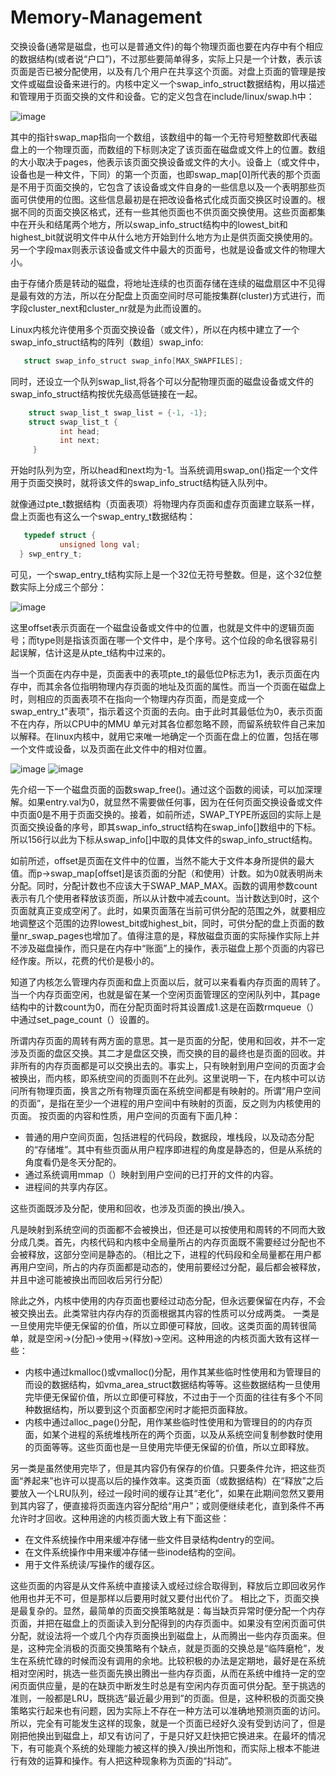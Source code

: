 # Memory-Management

交换设备(通常是磁盘，也可以是普通文件)的每个物理页面也要在内存中有个相应的数据结构(或者说“户口”)，不过那些要简单得多，实际上只是一个计数，表示该页面是否已被分配使用，以及有几个用户在共享这个页面。对盘上页面的管理是按文件或磁盘设备来进行的。内核中定义一个swap_info_struct数据结构，用以描述和管理用于页面交换的文件和设备。它的定义包含在include/linux/swap.h中：

![image](https://github.com/wangdongyu1989/Memory-Management/blob/master/images/%E5%86%85%E5%AD%98%E6%98%A0%E5%B0%8420170410a.jpg)

其中的指针swap_map指向一个数组，该数组中的每一个无符号短整数即代表磁盘上的一个物理页面，而数组的下标则决定了该页面在磁盘或文件上的位置。数组的大小取决于pages，他表示该页面交换设备或文件的大小。设备上（或文件中，设备也是一种文件，下同）的第一个页面，也即swap_map[0]所代表的那个页面是不用于页面交换的，它包含了该设备或文件自身的一些信息以及一个表明那些页面可供使用的位图。这些信息最初是在把改设备格式化成页面交换区时设置的。根据不同的页面交换区格式，还有一些其他页面也不供页面交换使用。这些页面都集中在开头和结尾两个地方，所以swap_info_struct结构中的lowest_bit和highest_bit就说明文件中从什么地方开始到什么地方为止是供页面交换使用的。另一个字段max则表示该设备或文件中最大的页面号，也就是设备或文件的物理大小。

由于存储介质是转动的磁盘，将地址连续的也页面存储在连续的磁盘扇区中不见得是最有效的方法，所以在分配盘上页面空间时尽可能按集群(cluster)方式进行，而字段cluster_next和cluster_nr就是为此而设置的。

Linux内核允许使用多个页面交换设备（或文件），所以在内核中建立了一个swap_info_struct结构的阵列（数组）swap_info:

```c
   struct swap_info_struct swap_info[MAX_SWAPFILES];
``` 

同时，还设立一个队列swap_list,将各个可以分配物理页面的磁盘设备或文件的swap_info_struct结构按优先级高低链接在一起。

```c
    struct swap_list_t swap_list = {-1, -1};
    struct swap_list_t {
           int head;
           int next;
     }
``` 

开始时队列为空，所以head和next均为-1。当系统调用swap_on()指定一个文件用于页面交换时，就将该文件的swap_info_struct结构链入队列中。

就像通过pte_t数据结构（页面表项）将物理内存页面和虚存页面建立联系一样，盘上页面也有这么一个swap_entry_t数据结构：

```c
   typedef struct {
           unsigned long val;
  } swp_entry_t;
```

可见，一个swap_entry_t结构实际上是一个32位无符号整数。但是，这个32位整数实际上分成三个部分：

![image](https://github.com/wangdongyu1989/Memory-Management/blob/master/images/%E5%86%85%E5%AD%98%E6%98%A0%E5%B0%8420170410b.jpg)

这里offset表示页面在一个磁盘设备或文件中的位置，也就是文件中的逻辑页面号；而type则是指该页面在哪一个文件中，是个序号。这个位段的命名很容易引起误解，估计这是从pte_t结构中过来的。

当一个页面在内存中是，页面表中的表项pte_t的最低位P标志为1，表示页面在内存中，而其余各位指明物理内存页面的地址及页面的属性。而当一个页面在磁盘上时，则相应的页面表项不在指向一个物理内存页面，而是变成一个swap_entry_t"表项"，指示着这个页面的去向。由于此时其最低位为0，表示页面不在内存，所以CPU中的MMU
单元对其各位都忽略不顾，而留系统软件自己来加以解释。在linux内核中，就用它来唯一地确定一个页面在盘上的位置，包括在哪一个文件或设备，以及页面在此文件中的相对位置。

![image](https://github.com/wangdongyu1989/Memory-Management/blob/master/images/%E5%86%85%E5%AD%98%E6%98%A0%E5%B0%8420170410c.jpg)
![image](https://github.com/wangdongyu1989/Memory-Management/blob/master/images/%E5%86%85%E5%AD%98%E6%98%A0%E5%B0%8420170410d.jpg)

先介绍一下一个磁盘页面的函数swap_free()。通过这个函数的阅读，可以加深理解。如果entry.val为0，就显然不需要做任何事，因为在任何页面交换设备或文件中页面0是不用于页面交换的。接着，如前所述，SWAP_TYPE所返回的实际上是页面交换设备的序号，即其swap_info_struct结构在swap_info[]数组中的下标。所以156行以此为下标从swap_info[]中取的具体文件的swap_info_struct结构。

如前所述，offset是页面在文件中的位置，当然不能大于文件本身所提供的最大值。而p->swap_map[offset]是该页面的分配（和使用）计数。如为0就表明尚未分配。同时，分配计数也不应该大于SWAP_MAP_MAX。函数的调用参数count表示有几个使用者释放该页面，所以从计数中减去count。当计数达到0时，这个页面就真正变成空闲了。此时，如果页面落在当前可供分配的范围之外，就要相应地调整这个范围的边界lowest_bit或highest_bit，同时，可供分配的盘上页面的数量nr_swap_pages也增加了。值得注意的是，释放磁盘页面的实际操作实际上并不涉及磁盘操作，而只是在内存中“账面”上的操作，表示磁盘上那个页面的内容已经作废。所以，花费的代价是极小的。

知道了内核怎么管理内存页面和盘上页面以后，就可以来看看内存页面的周转了。当一个内存页面空闲，也就是留在某一个空闲页面管理区的空闲队列中，其page结构中的计数count为0，而在分配页面时将其设置成1.这是在函数rmqueue（）中通过set_page_count（）设置的。

所谓内存页面的周转有两方面的意思。其一是页面的分配，使用和回收，并不一定涉及页面的盘区交换。其二才是盘区交换，而交换的目的最终也是页面的回收。并非所有的内存页面都是可以交换出去的。事实上，只有映射到用户空间的页面才会被换出，而内核，即系统空间的页面则不在此列。这里说明一下，在内核中可以访问所有物理页面，换言之所有物理页面在系统空间都是有映射的。所谓“用户空间的页面”，是指在至少一个进程的用户空间中有映射的页面，反之则为内核使用的页面。
按页面的内容和性质，用户空间的页面有下面几种：
* 普通的用户空间页面，包括进程的代码段，数据段，堆栈段，以及动态分配的“存储堆”。其中有些页面从用户程序即进程的角度是静态的，但是从系统的角度看仍是冬天分配的。
* 通过系统调用mmap（）映射到用户空间的已打开的文件的内容。
* 进程间的共享内存区。

这些页面既涉及分配，使用和回收，也涉及页面的换出/换入。

凡是映射到系统空间的页面都不会被换出，但还是可以按使用和周转的不同而大致分成几类。首先，内核代码和内核中全局量所占的内存页面既不需要经过分配也不会被释放，这部分空间是静态的。（相比之下，进程的代码段和全局量都在用户都再用户空间，所占的内存页面都是动态的，使用前要经过分配，最后都会被释放，并且中途可能被换出而回收后另行分配）

除此之外，内核中使用的内存页面也要经过动态分配，但永远要保留在内存，不会被交换出去。此类常驻内存内存的页面根据其内容的性质可以分成两类。
一类是一旦使用完毕便无保留的价值，所以立即便可释放，回收。这类页面的周转很简单，就是空闲->(分配)->使用->(释放)->空闲。这种用途的内核页面大致有这样一些：
* 内核中通过kmalloc()或vmalloc()分配，用作其某些临时性使用和为管理目的而设的数据结构，如vma_area_struct数据结构等等。这些数据结构一旦使用完毕便无保留价值，所以立即便可释放，不过由于一个页面的往往有多个不同种数据结构，所以要到这个页面都空闲时才能把页面释放。
* 内核中通过alloc_page()分配，用作某些临时性使用和为管理目的的内存页面，如某个进程的系统堆栈所在的两个页面，以及从系统空间复制参数时使用的页面等等。这些页面也是一旦使用完毕便无保留的价值，所以立即释放。

另一类是虽然使用完毕了，但是其内容仍有保存的价值。只要条件允许，把这些页面“养起来”也许可以提高以后的操作效率。这类页面（或数据结构）在“释放”之后要放入一个LRU队列，经过一段时间的缓存让其“老化”，如果在此期间忽然又要用到其内容了，便直接将页面连内容分配给“用户”；或则便继续老化，直到条件不再允许时才回收。这种用途的内核页面大致上有下面这些：
* 在文件系统操作中用来缓冲存储一些文件目录结构dentry的空间。
* 在文件系统操作中用来缓冲存储一些inode结构的空间。
* 用于文件系统读/写操作的缓存区。

这些页面的内容是从文件系统中直接读入或经过综合取得到，释放后立即回收另作他用也并无不可，但是那样以后要用时就又要付出代价了。
相比之下，页面交换是最复杂的。显然，最简单的页面交换策略就是：每当缺页异常时便分配一个内存页面，并把在磁盘上的页面读入到分配得到的内存页面中。如果没有空闲页面可供分配，就设法将一个或几个内存页面换出到磁盘上，从而腾出一些内存页面来。但是，这种完全消极的页面交换策略有个缺点，就是页面的交换总是“临阵磨枪”，发生在系统忙碌的时候而没有调用的余地。比较积极的办法是定期地，最好是在系统相对空闲时，挑选一些页面先换出腾出一些内存页面，从而在系统中维持一定的空闲页面供应量，是的在缺页中断发生时总是有空闲内存页面可供分配。至于挑选的准则，一般都是LRU，既挑选“最近最少用到”的页面。但是，这种积极的页面交换策略实行起来也有问题，因为实际上不存在一种方法可以准确地预测页面的访问。所以，完全有可能发生这样的现象，就是一个页面已经好久没有受到访问了，但是刚把他换出到磁盘上，却又有访问了，于是只好又赶快把它换进来。在最坏的情况下，有可能真个系统的处理能力被这样的换入/换出所饱和，而实际上根本不能进行有效的运算和操作。有人把这种现象称为页面的“抖动”。
